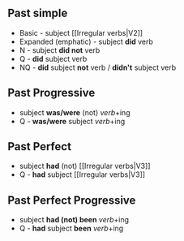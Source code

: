 ## Past simple
- Basic - subject [[Irregular verbs|V2]]
- Expanded (emphatic) - subject **did** verb
- N - subject **did not** verb
- Q - **did** subject verb
- NQ - **did** subject **not** verb / **didn't** subject verb

## Past Progressive
- subject **was/were** (not) *verb*+ing
- Q - **was/were** subject *verb*+ing

## Past Perfect
- subject **had** (not) [[Irregular verbs|V3]]
- Q - **had** subject [[Irregular verbs|V3]]

## Past Perfect Progressive
- subject **had (not) been** *verb*+ing
- Q - **had** subject **been** *verb*+ing
